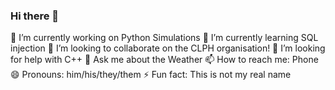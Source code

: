 ### Hi there 👋


 🔭 I’m currently working on Python Simulations
 🌱 I’m currently learning SQL injection
 👯 I’m looking to collaborate on the CLPH organisation! 
 🤔 I’m looking for help with C++
 💬 Ask me about the Weather
 📫 How to reach me: Phone
 😄 Pronouns: him/his/they/them
 ⚡ Fun fact: This is not my real name
